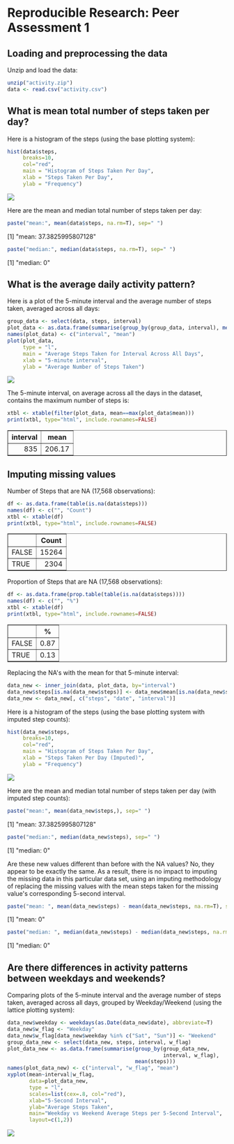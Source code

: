 # Reproducible Research: Peer Assessment 1



## Loading and preprocessing the data
Unzip and load the data:


```r
unzip("activity.zip")
data <- read.csv("activity.csv")
```

## What is mean total number of steps taken per day?
Here is a histogram of the steps (using the base plotting system):


```r
hist(data$steps, 
     breaks=10, 
     col="red", 
     main = "Histogram of Steps Taken Per Day",
     xlab = "Steps Taken Per Day",
     ylab = "Frequency")
```

![](./PA1_template_files/figure-html/steps_hist-1.png) 

Here are the mean and median total number of steps taken per day:

```r
paste("mean:", mean(data$steps, na.rm=T), sep=" ")
```

[1] "mean: 37.3825995807128"

```r
paste("median:", median(data$steps, na.rm=T), sep=" ")
```

[1] "median: 0"

## What is the average daily activity pattern?
Here is a plot of the 5-minute interval and the average number of steps taken, averaged across all days:


```r
group_data <- select(data, steps, interval)
plot_data <- as.data.frame(summarise(group_by(group_data, interval), mean(steps, na.rm=T)))
names(plot_data) <- c("interval", "mean")
plot(plot_data,
     type = "l",
     main = "Average Steps Taken for Interval Across All Days",
     xlab = "5-minute interval",
     ylab = "Average Number of Steps Taken")
```

![](./PA1_template_files/figure-html/steps_ts-1.png) 

The 5-minute interval, on average across all the days in the dataset, contains the maximum number of steps is:


```r
xtbl <- xtable(filter(plot_data, mean==max(plot_data$mean)))
print(xtbl, type="html", include.rownames=FALSE)
```

<!-- html table generated in R 3.1.1 by xtable 1.7-4 package -->
<!-- Tue Nov 11 16:39:43 2014 -->
<table border=1>
<tr> <th> interval </th> <th> mean </th>  </tr>
  <tr> <td align="right"> 835 </td> <td align="right"> 206.17 </td> </tr>
   </table>

## Imputing missing values
Number of Steps that are NA (17,568 observations):

```r
df <- as.data.frame(table(is.na(data$steps)))
names(df) <- c("", "Count")
xtbl <- xtable(df)
print(xtbl, type="html", include.rownames=FALSE)
```

<!-- html table generated in R 3.1.1 by xtable 1.7-4 package -->
<!-- Tue Nov 11 16:39:43 2014 -->
<table border=1>
<tr> <th>  </th> <th> Count </th>  </tr>
  <tr> <td> FALSE </td> <td align="right"> 15264 </td> </tr>
  <tr> <td> TRUE </td> <td align="right"> 2304 </td> </tr>
   </table>

Proportion of Steps that are NA (17,568 observations):

```r
df <- as.data.frame(prop.table(table(is.na(data$steps))))
names(df) <- c("", "%")
xtbl <- xtable(df)
print(xtbl, type="html", include.rownames=FALSE)
```

<!-- html table generated in R 3.1.1 by xtable 1.7-4 package -->
<!-- Tue Nov 11 16:39:43 2014 -->
<table border=1>
<tr> <th>  </th> <th> % </th>  </tr>
  <tr> <td> FALSE </td> <td align="right"> 0.87 </td> </tr>
  <tr> <td> TRUE </td> <td align="right"> 0.13 </td> </tr>
   </table>

Replacing the NA's with the mean for that 5-minute interval:

```r
data_new <- inner_join(data, plot_data, by="interval")
data_new$steps[is.na(data_new$steps)] <- data_new$mean[is.na(data_new$steps)]
data_new <- data_new[, c("steps", "date", "interval")]
```

Here is a histogram of the steps (using the base plotting system with imputed step counts):


```r
hist(data_new$steps, 
     breaks=10, 
     col="red", 
     main = "Histogram of Steps Taken Per Day",
     xlab = "Steps Taken Per Day (Imputed)",
     ylab = "Frequency")
```

![](./PA1_template_files/figure-html/steps_hist_imputed-1.png) 

Here are the mean and median total number of steps taken per day (with imputed step counts):

```r
paste("mean:", mean(data_new$steps,), sep=" ")
```

[1] "mean: 37.3825995807128"

```r
paste("median:", median(data_new$steps), sep=" ")
```

[1] "median: 0"

Are these new values different than before with the NA values? No, they appear to be exactly the same. As a result, there is no impact to imputing the missing data in this particular data set, using an imputing methodology of replacing the missing values with the mean steps taken for the missing value's corresponding 5-second interval.

```r
paste("mean: ", mean(data_new$steps) - mean(data_new$steps, na.rm=T), sep=" ")
```

[1] "mean:  0"

```r
paste("median: ", median(data_new$steps) - median(data_new$steps, na.rm=T), sep=" ")
```

[1] "median:  0"

## Are there differences in activity patterns between weekdays and weekends?
Comparing plots of the 5-minute interval and the average number of steps taken, averaged across all days, grouped by Weekday/Weekend (using the lattice plotting system):


```r
data_new$weekday <- weekdays(as.Date(data_new$date), abbreviate=T)
data_new$w_flag <- "Weekday"
data_new$w_flag[data_new$weekday %in% c("Sat", "Sun")] <- "Weekend"
group_data_new <- select(data_new, steps, interval, w_flag)
plot_data_new <- as.data.frame(summarise(group_by(group_data_new, 
                                                  interval, w_flag), 
                                         mean(steps)))
names(plot_data_new) <- c("interval", "w_flag", "mean")
xyplot(mean~interval|w_flag, 
       data=plot_data_new, 
       type = "l",
       scales=list(cex=.8, col="red"),
       xlab="5-Second Interval", 
       ylab="Average Steps Taken", 
       main="Weekday vs Weekend Average Steps per 5-Second Interval", 
       layout=c(1,2))
```

![](./PA1_template_files/figure-html/patterns-1.png) 
